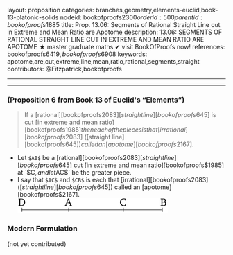 layout: proposition
categories: branches,geometry,elements-euclid,book-13-platonic-solids
nodeid: bookofproofs$2300
orderid: 500
parentid: bookofproofs$1885
title: Prop. 13.06: Segments of Rational Straight Line cut in Extreme and Mean Ratio are Apotome
description: 13.06: SEGMENTS OF RATIONAL STRAIGHT LINE CUT IN EXTREME AND MEAN RATIO ARE APOTOME &#9733; master graduate maths &#10004; visit BookOfProofs now!
references: bookofproofs$6419,bookofproofs$6908
keywords: apotome,are,cut,extreme,line,mean,ratio,rational,segments,straight
contributors: @Fitzpatrick,bookofproofs

---


---

### (Proposition 6 from Book 13 of Euclid's “Elements”)

> If a [rational][bookofproofs$2083] [straight line][bookofproofs$645] is cut [in extreme and mean ratio][bookofproofs$1985] then each of the pieces is that [irrational][bookofproofs$2083] ([straight line][bookofproofs$645]) called an [apotome][bookofproofs$2167].
* Let `$AB$` be a [rational][bookofproofs$2083] [straight line][bookofproofs$645] cut [in extreme and mean ratio][bookofproofs$1985] at `$C$`, and let `$AC$` be the greater piece.
* I say that `$AC$` and `$CB$` is each that [irrational][bookofproofs$2083] ([straight line][bookofproofs$645]) called an [apotome][bookofproofs$2167].
![fig06e](https://github.com/bookofproofs/bookofproofs.github.io/blob/main/_sources/_assets/images/euclid/Book13/fig06e.png?raw=true)



### Modern Formulation

(not yet contributed)
